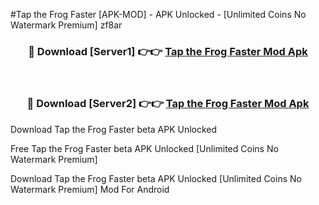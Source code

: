 #Tap the Frog Faster [APK-MOD] - APK Unlocked - [Unlimited Coins No Watermark Premium] zf8ar



<div align="center">

<h3>🔴 Download [Server1] 👉👉 <a href="https://momento.my/?title=Tap_the_Frog_Faster">Tap the Frog Faster Mod Apk</a></h3><br>

<h3>🔴 Download [Server2] 👉👉 <a href="https://momento.my/?title=Tap_the_Frog_Faster">Tap the Frog Faster Mod Apk</a></h3>
</div>



Download Tap the Frog Faster beta APK Unlocked

Free Tap the Frog Faster beta APK Unlocked [Unlimited Coins No Watermark Premium]

Download Tap the Frog Faster beta APK Unlocked [Unlimited Coins No Watermark Premium] Mod For Android
